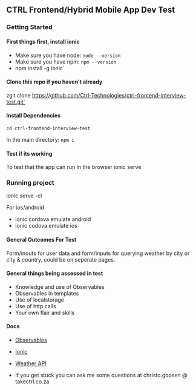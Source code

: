 ## CTRL Frontend/Hybrid Mobile App Dev Test ##

### Getting Started ###

#### First things first, install ionic #### 
* Make sure you have node:  `node --version`
* Make sure you have npm: `npm --version`
* npm install -g ionic`

#### Clone this repo if you haven't already ####

zgit clone https://github.com/Ctrl-Technologies/ctrl-frontend-interview-test.git`

#### Install Dependencies ####

`cd ctrl-frontend-interview-test`

In the main directory: `npm i`

#### Test if its working ####

To test that the app can run in the browser ionic serve

### Running project ###

ionic serve -cl

For ios/android
* ionic cordova emulate android
* ionic codova emulate ios

#### General Outcomes For Test ####
Form/inouts for user data and form/inputs for querying weather by city or city & country, could be on seperate pages.

#### General things being assessed in test ####
* Knowledge and use of Observables
* Observables in templates
* Use of localstorage
* Use of http calls
* Your own flair and skills

#### Docs ####
* [Observables](https://rxjs-dev.firebaseapp.com/)
* [Ionic](https://ionicframework.com/docs)
* [Weather API](https://www.openweathermap.org/current)

* If you get stuck you can ask me some questions at christo.goosen @ takectrl.co.za


